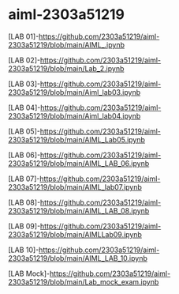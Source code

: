 # aiml-2303a51219
[LAB 01]-https://github.com/2303a51219/aiml-2303a51219/blob/main/AIML_.ipynb

[LAB 02]-https://github.com/2303a51219/aiml-2303a51219/blob/main/Lab_2.ipynb

[LAB 03]-https://github.com/2303a51219/aiml-2303a51219/blob/main/Aiml_lab03.ipynb

[LAB 04]-https://github.com/2303a51219/aiml-2303a51219/blob/main/Aiml_lab04.ipynb

[LAB 05]-https://github.com/2303a51219/aiml-2303a51219/blob/main/AIML_Lab05.ipynb

[LAB 06]-https://github.com/2303a51219/aiml-2303a51219/blob/main/AIML_LAB_06.ipynb

[LAB 07]-https://github.com/2303a51219/aiml-2303a51219/blob/main/AIML_lab07.ipynb

[LAB 08]-https://github.com/2303a51219/aiml-2303a51219/blob/main/AIML_LAB_08.ipynb

[LAB 09]-https://github.com/2303a51219/aiml-2303a51219/blob/main/AIMLLab09.ipynb

[LAB 10]-https://github.com/2303a51219/aiml-2303a51219/blob/main/AIML_LAB_10.ipynb

[LAB Mock]-https://github.com/2303a51219/aiml-2303a51219/blob/main/Lab_mock_exam.ipynb
